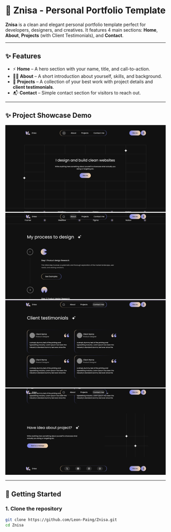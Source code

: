 # 🌸 Znisa - Personal Portfolio Template

**Znisa** is a clean and elegant personal portfolio template perfect for developers, designers, and creatives. It features 4 main sections: **Home**, **About**, **Projects** (with Client Testimonials), and **Contact**.

---

## ✨ Features

- ⚡ **Home** – A hero section with your name, title, and call-to-action.
- 🧍‍♀️ **About** – A short introduction about yourself, skills, and background.
- 💼 **Projects** – A collection of your best work with project details and **client testimonials**.
- 📬 **Contact** – Simple contact section for visitors to reach out.

---

## ✨ Project Showcase Demo
<img src="./87F304E5-1B13-41B7-945F-59FAD6DA32E0_1_201_a.jpeg">
<img src="./57BB3135-2C8A-4D07-9FA5-1D52D154E37F_1_201_a.jpeg">
<img src="./413B36FD-D6F1-4824-B0B8-EB8DC22FF4F4_1_201_a.jpeg">
<img src="./3DFA1F27-30AD-486F-A045-B05CE90411B0_1_201_a.jpeg">

---

## 🚀 Getting Started

### 1. Clone the repository

```bash
git clone https://github.com/Leon-Paing/Znisa.git
cd Znisa
```
